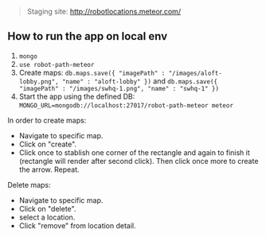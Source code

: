 > Staging site: http://robotlocations.meteor.com/

## How to run the app on local env

1. `mongo`
2. `use robot-path-meteor`
3. Create maps: `db.maps.save({ "imagePath" : "/images/aloft-lobby.png", "name" : "aloft-lobby" })` and `db.maps.save({ "imagePath" : "/images/swhq-1.png", "name" : "swhq-1" })`
4. Start the app using the defined DB: `MONGO_URL=mongodb://localhost:27017/robot-path-meteor meteor`

In order to create maps:
  - Navigate to specific map.
  - Click on "create".
  - Click once to stablish one corner of the rectangle and again to finish it (rectangle will render after second click). Then click once more to create the arrow. Repeat.

Delete maps:
  - Navigate to specific map.
  - Click on "delete".
  - select a location.
  - Click "remove" from location detail.